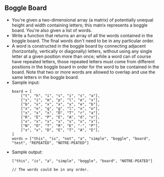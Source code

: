 ## Boggle Board

- You're given a two-dimensional array (a matrix) of potentially unequal height and width containing letters; this matrix represents a boggle board. You're also given a list of words.
- Write a function that returns an array of all the words contained in the boggle board. The final words don't need to be in any particular order.
- A word is constructed in the boggle board by connecting adjacent (horizontally, vertically or diagonally) letters, without using any single letter at a given position more than once; while a word can of course have repeated letters, those repeated letters must come from different positions in the boggle board in order for the word to be contained in the board. Note that two or more words are allowed to overlap and use the same letters in the boggle board.
- Sample input:
    ~~~
    board = [ 
        ["t", "h", "i", "s", "i", "s", "a"], 
        ["s", "i", "m", "p", "l", "e", "x"], 
        ["b", "x", "x", "x", "x", "e", "b"], 
        ["x", "o", "g", "g", "l", "x", "o"], 
        ["x", "x", "x", "D", "T", "r", "a"], 
        ["R", "E", "P", "E", "A", "d", "x"], 
        ["x", "x", "x", "x", "x", "x", "x"], 
        ["N", "O", "T", "R", "E", "-", "P"], 
        ["x", "x", "D", "E", "T", "A", "E"], 
    ]
    words = ["this", "is", "not", "a", "simple", "boggle", "board", "test", "REPEATED", "NOTRE-PEATED"]
    ~~~
- Sample output:
    ~~~
    ["this", "is", "a", "simple", "boggle", "board", "NOTRE-PEATED"]

    // The words could be in any order.
    ~~~